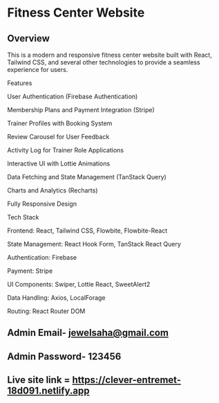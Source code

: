 # Fitness Center Website #

## Overview ##

This is a modern and responsive fitness center website built with React, Tailwind CSS, and several other technologies to provide a seamless experience for users.

Features

User Authentication (Firebase Authentication)

Membership Plans and Payment Integration (Stripe)

Trainer Profiles with Booking System

Review Carousel for User Feedback

Activity Log for Trainer Role Applications

Interactive UI with Lottie Animations

Data Fetching and State Management (TanStack Query)

Charts and Analytics (Recharts)

Fully Responsive Design

Tech Stack

Frontend: React, Tailwind CSS, Flowbite, Flowbite-React

State Management: React Hook Form, TanStack React Query

Authentication: Firebase

Payment: Stripe

UI Components: Swiper, Lottie React, SweetAlert2

Data Handling: Axios, LocalForage

Routing: React Router DOM


## Admin Email- jewelsaha@gmail.com ##
## Admin Password- 123456 ##
## Live site link =  https://clever-entremet-18d091.netlify.app ##

